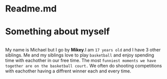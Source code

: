 # Readme.md
<h1>
Something about myself
</h1>
<img src="
 https://live.staticflickr.com/372/20077809129_6fbb9b41a6_b.jpg
" alt=""Potomac River Sunset - Edwards Ferry" by Bold Frontiers is licensed under CC BY 2.0">

My name is Michael but I go by __Mikey__.I am `17 years old` and I have 3 other siblings. Me and my siblings love to play `basketball` and enjoy spending time with eachother in our free time. The most `funniest moments we have together are on the basketball court.` We often do shooting competitions with eachother having a diffrent winner each and every time.

